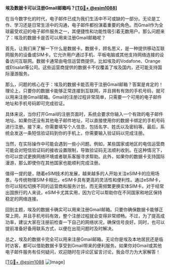 **埃及数据卡可以注册Gmail邮箱吗？[[TG💪+ @esim1088](https://t.me/s/esim1088)]**

在当今数字化的时代，电子邮件已成为我们生活中不可或缺的一部分。无论是工作、学习还是日常生活中的沟通，电子邮件都扮演着重要的角色。而Gmail作为全球最受欢迎的电子邮件服务之一，其便捷性和功能性吸引着无数用户。那么问题来了：埃及的数据卡是否可以用来注册Gmail邮箱呢？

首先，让我们来了解一下什么是数据卡。数据卡，顾名思义，是一种提供移动互联网服务的设备或SIM卡。它允许用户通过手机、平板电脑或其他支持网络连接的设备访问互联网。数据卡通常由电信运营商提供，比如埃及的Vodafone、Orange或Etisalat等公司。这些运营商提供的数据卡不仅覆盖了埃及国内，还可能支持国际漫游服务。

那么，问题的核心在于：埃及的数据卡能否用于注册Gmail邮箱？答案是肯定的！理论上，只要你的数据卡能够正常连接到互联网，并且拥有有效的手机号码，就可以用来注册Gmail邮箱。Gmail的注册过程非常简单，只需要一个可用的电子邮件地址和手机号码即可完成验证。

具体来说，当你打开Gmail的注册页面时，系统会要求你输入一个有效的电子邮件地址。如果你还没有其他电子邮件地址，可以直接使用你的数据卡绑定的手机号码进行注册。接下来，你需要填写个人信息，包括名字、姓氏以及密码等。最后，系统会发送一条短信验证码到你的手机上，你需要输入验证码以完成注册。

当然，在实际操作中可能会遇到一些小问题。例如，某些国家或地区的电信运营商可能会对短信验证码的接收设置限制，导致验证码无法顺利收到。在这种情况下，你可以尝试更换网络环境或者联系客服寻求帮助。此外，如果你的数据卡支持国际漫游，那么即使你在其他国家也能顺利完成注册。

值得一提的是，随着eSIM技术的发展，越来越多的人开始关注eSIM卡的应用场景。与传统物理SIM卡相比，eSIM卡具有更高的灵活性和便利性。通过eSIM卡，你可以轻松切换不同的运营商和服务计划，而无需频繁更换实体SIM卡。对于经常出国旅行的人来说，eSIM卡尤其实用，因为它可以帮助你在不同国家和地区保持稳定的网络连接。

回到主题，埃及的数据卡确实可以用来注册Gmail邮箱。只要你确保数据卡能够正常上网，并且手机号码有效，整个注册过程就会变得非常顺畅。不过，为了提高成功率，建议大家在注册前检查一下自己的网络状况，确保信号良好。同时，也可以提前准备好备用联系方式，以便在出现问题时及时解决。

总之，埃及的数据卡完全可以用来注册Gmail邮箱。无论你是埃及本地居民还是临时访客，都可以借助数据卡享受到Gmail带来的便利服务。如果你对Gmail或其他电子邮件服务有任何疑问，欢迎随时在评论区留言讨论，我会尽力为大家解答！

[[TG💪+ @esim1088](https://t.me/s/esim1088) ![Image](https://i.postimg.cc/4NQfJmqS/Snipaste-2025-05-13-00-14-12.png)]